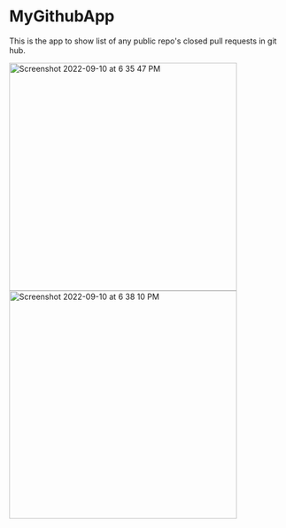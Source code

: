 # MyGithubApp
This is the app to show list of any public repo's closed pull requests in git hub.




<img width="411" alt="Screenshot 2022-09-10 at 6 35 47 PM" src="https://user-images.githubusercontent.com/62235471/189486883-66bb20a9-2749-442a-b619-7bf332919084.png">



<img width="411" alt="Screenshot 2022-09-10 at 6 38 10 PM" src="https://user-images.githubusercontent.com/62235471/189486887-7a02c29c-8631-495c-9896-613a3eb938b2.png">

